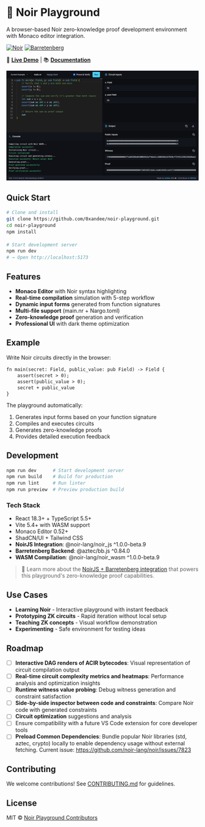 # 🔮 Noir Playground

A browser-based Noir zero-knowledge proof development environment with Monaco editor integration.

[![Noir](https://img.shields.io/badge/Noir-v1.0.0--beta.9-black?style=flat-square)](https://noir-lang.org/)
[![Barretenberg](https://img.shields.io/badge/Barretenberg-v0.84.0-black?style=flat-square)](https://github.com/AztecProtocol/barretenberg)

🚀 **[Live Demo](https://noir-playground.app)** | 📚 **[Documentation](./docs/noirjs-barretenberg-integration.md)**

![Noir Playground Interface](./docs/playground-screenshot.png)

## Quick Start

```bash
# Clone and install
git clone https://github.com/0xandee/noir-playground.git
cd noir-playground
npm install

# Start development server
npm run dev
# → Open http://localhost:5173
```

## Features

-   **Monaco Editor** with Noir syntax highlighting
-   **Real-time compilation** simulation with 5-step workflow
-   **Dynamic input forms** generated from function signatures
-   **Multi-file support** (main.nr + Nargo.toml)
-   **Zero-knowledge proof** generation and verification
-   **Professional UI** with dark theme optimization

## Example

Write Noir circuits directly in the browser:

```noir
fn main(secret: Field, public_value: pub Field) -> Field {
    assert(secret > 0);
    assert(public_value > 0);
    secret + public_value
}
```

The playground automatically:

1. Generates input forms based on your function signature
2. Compiles and executes circuits
3. Generates zero-knowledge proofs
4. Provides detailed execution feedback

## Development

```bash
npm run dev      # Start development server
npm run build    # Build for production
npm run lint     # Run linter
npm run preview  # Preview production build
```

### Tech Stack

-   React 18.3+ + TypeScript 5.5+
-   Vite 5.4+ with WASM support
-   Monaco Editor 0.52+
-   ShadCN/UI + Tailwind CSS
-   **NoirJS Integration**: @noir-lang/noir_js ^1.0.0-beta.9
-   **Barretenberg Backend**: @aztec/bb.js ^0.84.0
-   **WASM Compilation**: @noir-lang/noir_wasm ^1.0.0-beta.9

> 📖 Learn more about the [NoirJS + Barretenberg integration](./docs/noirjs-barretenberg-integration.md) that powers this playground's zero-knowledge proof capabilities.

## Use Cases

-   **Learning Noir** - Interactive playground with instant feedback
-   **Prototyping ZK circuits** - Rapid iteration without local setup
-   **Teaching ZK concepts** - Visual workflow demonstration
-   **Experimenting** - Safe environment for testing ideas

## Roadmap

-   [ ] **Interactive DAG renders of ACIR bytecodes**: Visual representation of circuit compilation output
-   [ ] **Real-time circuit complexity metrics and heatmaps**: Performance analysis and optimization insights
-   [ ] **Runtime witness value probing**: Debug witness generation and constraint satisfaction
-   [ ] **Side-by-side inspector between code and constraints**: Compare Noir code with generated constraints
-   [ ] **Circuit optimization** suggestions and analysis
-   [ ] Ensure compatibility with a future VS Code extension for core developer tools
-   [ ] **Preload Common Dependencies**: Bundle popular Noir libraries (std, aztec, crypto) locally to enable dependency usage without external fetching. Current issue: https://github.com/noir-lang/noir/issues/7823

## Contributing

We welcome contributions! See [CONTRIBUTING.md](./CONTRIBUTING.md) for guidelines.

## License

MIT © [Noir Playground Contributors](./LICENSE)
